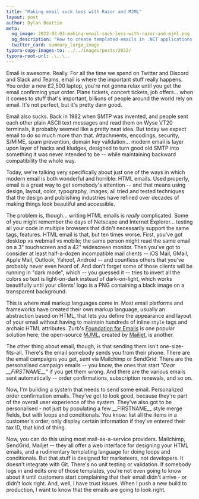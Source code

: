 ```yaml
---
title: "Making email suck less with Razor and MJML"
layout: post
author: Dylan Beattie
meta:
  og_image: 2022-02-03-making-email-suck-less-with-razor-and-mjml.png
  og_description: "How to create templated emails in .NET applications using Razor and Mailjet Markup Language"
  twitter_card: summary_large_image
typora-copy-images-to: ../../images/posts/2022/
typora-root-url: .\..\..
---
```


Email is awesome. Really. For all the time we spend on Twitter and Discord and Slack and Teams, email is where the important stuff really happens. You order a new £2,500 laptop, you're not gonna relax until you get the email confirming your order. Plane tickets, concert tickets, job offers... when it comes to stuff that's important, billions of people around the world rely on email. It's not perfect, but it's pretty darn good.

Email also sucks. Back in 1982 when SMTP was invented, and people sent each other plain ASCII text messages and read them on Wyse VT20 terminals, it probably seemed like a pretty neat idea. But today we expect email to do so much more than that. Attachments, encodings, security, S/MIME, spam prevention, domain key validation... modern email is layer upon layer of hacks and kludges, designed to turn good old SMTP into something it was never intended to be -- while maintaining backward compatibility the whole way.

Today, we're talking very specifically about just one of the ways in which modern email is both wonderful and horrible: HTML emails. Used properly, email is a great way to get somebody's attention -- and that means using design, layout, color, typography, images; all tried and tested techniques that the design and publishing industries have refined over decades of making things look beautiful and accessible.

The problem is, though... writing HTML emails is *really* complicated. Some of you might remember the days of Netscape and Internet Explorer... testing all your code in multiple browsers that didn't necessarily support the same tags, features. HTML email is that, but ten times worse. First, you've got desktop vs webmail vs mobile; the same person might read the same email on a 3" touchscreen and a 42" widescreen monitor. Then you've got to consider at least half-a-dozen incompatible mail clients -- iOS Mail, GMail, Apple Mail, Outlook, Yahoo!, Android -- and countless others that you've probably never even heard of. And don't forget some of those clients will be running in "dark mode", which -- you guessed it -- tries to invert all the colors so text is light-on-dark instead of dark-on-light, which works beautifully until your clients' logo is a PNG containing a black image on a transparent background.

This is where mail markup languages come in. Most email platforms and frameworks have created their own markup language, usually an abstraction based on HTML, that lets you define the appearance and layout of your email without having to maintain hundreds of inline `style` tags and archaic HTML attributes. Zurb's [Foundation for Emails](https://get.foundation/emails.html) is one popular solution here; the open-source [MJML](https://mjml.io), created by [Mailjet](https://www.mailjet.com),  is another.

The other thing about email, though, is that sending them isn't one-size-fits-all. There's the email somebody sends you from their phone. There are the email campaigns you get, sent via Mailchimp or SendGrid. There are the personalised campaign emails -- you know, the ones that start "*Dear \_\_FIRSTNAME\_\_*" if you get them wrong. And there are the various emails sent automatically -- order confirmations, subscription renewals, and so on.

Now, I'm building a system that needs to send some email. Personalized order confirmation emails. They've got to look good, because they're part of the overall user experience of the system. They've also got to be personalised - not just by populating a few \_\_FIRSTNAME\_\_ style merge fields, but with loops and conditionals. You know: list all the items in a customer's order; only display certain information if they've entered their tax ID, that kind of thing.

Now, you can do this using most mail-as-a-service providers. Mailchimp, SendGrid, Mailjet -- they all offer a web interface for designing your HTML emails, and a rudimentary templating language for doing loops and conditionals. But that stuff is designed for marketeers, not developers. It doesn't integrate with Git. There's no unit testing or validation. If somebody logs in and edits one of those templates, you're not even going to know about it until customers start complaining that their email didn't arrive - or didn't look right. And, well, I have trust issues. When I push a new build to production, I want to know that the emails are going to look right.







